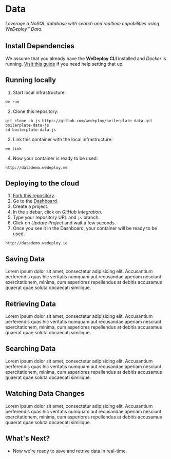 # Data

###### Leverage a NoSQL database with search and realtime capabilities using *WeDeploy™ Data*.

<!-- <article id="install-dependencies"> -->

## Install Dependencies

We assume that you already have the **WeDeploy CLI** installed and *Docker* is running. [Visit this guide](/docs/intro/using-the-cli.html) if you need help setting that up.

<!-- </article> -->

<!-- <article id="running-locally"> -->

## Running locally

1. Start local infrastructure:

  ```text
we run
  ```

2. Clone this repository:

  ```text
git clone -b js https://github.com/wedeploy/boilerplate-data.git boilerplate-data-js
cd boilerplate-data-js
  ```

3. Link this container with the local infrastructure:

  ```text
we link
  ```

4. Now your container is ready to be used:

  ```text
http://datademo.wedeploy.me
  ```

<!-- </article> -->

<!-- <article id="deploying-to-the-cloud"> -->

## Deploying to the cloud

1. [Fork this repository](https://github.com/wedeploy/boilerplate-data/fork).
2. Go to the [Dashboard](http://dashboard.wedeploy.io).
3. Create a project.
4. In the sidebar, click on *GitHub Integration*.
5. Type your repository URL and `js` branch.
6. Click on *Update Project* and wait a few seconds.
7. Once you see it in the Dashboard, your container will be ready to be used.

  ```text
http://datademo.wedeploy.io
  ```

<!-- </article> -->

<!-- <article id="saving-data"> -->

## Saving Data

Lorem ipsum dolor sit amet, consectetur adipisicing elit. Accusantium perferendis quas hic veritatis numquam aut recusandae aperiam nesciunt exercitationem, minima, cum asperiores repellendus at debitis accusamus quaerat quae soluta obcaecati similique.

<!-- </article> -->

<!-- <article id="retrieving-data"> -->

## Retrieving Data

Lorem ipsum dolor sit amet, consectetur adipisicing elit. Accusantium perferendis quas hic veritatis numquam aut recusandae aperiam nesciunt exercitationem, minima, cum asperiores repellendus at debitis accusamus quaerat quae soluta obcaecati similique.

<!-- </article> -->

<!-- <article id="searching-data"> -->

## Searching Data

Lorem ipsum dolor sit amet, consectetur adipisicing elit. Accusantium perferendis quas hic veritatis numquam aut recusandae aperiam nesciunt exercitationem, minima, cum asperiores repellendus at debitis accusamus quaerat quae soluta obcaecati similique.

<!-- </article> -->

<!-- <article id="watching-data-changes"> -->

## Watching Data Changes

Lorem ipsum dolor sit amet, consectetur adipisicing elit. Accusantium perferendis quas hic veritatis numquam aut recusandae aperiam nesciunt exercitationem, minima, cum asperiores repellendus at debitis accusamus quaerat quae soluta obcaecati similique.

<!-- </article> -->

## What's Next?

* Now we're ready to save and retrive data in real-time.
